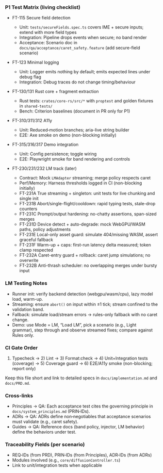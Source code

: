 <!--══════════════════════════════════════════════════
  ╔══════════════════════════════════════════════════════╗
  ║  ░  P1 TEST MATRIX & QUALITY GATES  ░░░░░░░░░░░░░░░░  ║
  ║                                                      ║
  ║                                                      ║
  ║                                                      ║
  ║                                                      ║
  ║           ╌╌  P L A C E H O L D E R  ╌╌              ║
  ║                                                      ║
  ║                                                      ║
  ║                                                      ║
  ║                                                      ║
  ╚══════════════════════════════════════════════════════╝
    • WHAT ▸ Checklist linking P1 tasks to tests and gates
    • WHY  ▸ Hard proof that features work even without manual UI tests
    • HOW  ▸ Map each FT-* to unit/integration/acceptance tests + CI gates
-->

### P1 Test Matrix (living checklist)

- FT-115 Secure field detection
  - Unit: `tests/secureFields.spec.ts` covers IME + secure inputs; extend with more field types
  - Integration: Pipeline drops events when secure; no band render
  - Acceptance: Scenario doc in `docs/qa/acceptance/caret_safety.feature` (add secure-field scenario)

- FT-123 Minimal logging
  - Unit: Logger emits nothing by default; emits expected lines under debug flag
  - Integration: Debug traces do not change timing/behaviour

- FT-130/131 Rust core + fragment extraction
  - Rust tests: `crates/core-rs/src/*` with `proptest` and golden fixtures in `shared-tests/`
  - Bench: Criterion baselines (document in PR only for P1)

- FT-310/311/312 A11y
  - Unit: Reduced‑motion branches; aria-live string builder
  - E2E: Axe smoke on demo (non-blocking initially)

- FT-315/316/317 Demo integration
  - Unit: Config persistence; toggle wiring
  - E2E: Playwright smoke for band rendering and controls

- FT-230/231/232 LM track (later)
  - Contract: Mock `LMAdapter` streaming; merge policy respects caret
  - Perf/Memory: Harness thresholds logged in CI (non-blocking initially)
  - FT-231A True streaming + singleton: unit tests for live chunking and single init
  - FT-231B Abort/single-flight/cooldown: rapid typing tests, stale-drop counters
  - FT-231C Prompt/output hardening: no-chatty assertions, span-sized merges
  - FT-231D Device detect + auto-degrade: mock WebGPU/WASM paths, policy adjustments
  - FT-231E Local-only asset guard: simulate 404/missing WASM, assert graceful fallback
  - FT-231F Warm-up + caps: first-run latency delta measured; token clamp respected
  - FT-232A Caret-entry guard + rollback: caret jump simulations; no overwrite
  - FT-232B Anti-thrash scheduler: no overlapping merges under bursty input

### LM Testing Notes

- Runner init: verify backend detection (webgpu/wasm/cpu), lazy model load, warm-up.
- Streaming: ensure `abort()` on input within ≤1 tick; stream confined to the validation band.
- Fallback: simulate load/stream errors → rules-only fallback with no caret change.
- Demo: use Mode = LM, “Load LM”, pick a scenario (e.g., Light grammar), step through and observe streamed fixes; compare against Rules only.

### CI Gate Order

1. Typecheck → 2) Lint → 3) Format:check → 4) Unit+Integration tests (coverage) → 5) Coverage guard → 6) E2E/A11y smoke (non-blocking; report only)

Keep this file short and link to detailed specs in `docs/implementation.md` and `docs/PRD.md`.

### Cross‑links

- Principles → QA: Each acceptance test cites the governing principle in `docs/system_principles.md` (PRIN‑IDs).
- ADRs → QA: ADRs define non‑negotiables that acceptance scenarios must validate (e.g., caret safety).
- Guides → QA: Reference docs (band policy, injector, LM behavior) define the behaviors under test.

### Traceability Fields (per scenario)

- REQ‑IDs (from PRD), PRIN‑IDs (from Principles), ADR‑IDs (from ADRs)
- Modules involved (e.g., `core/diffusionController.ts`)
- Link to unit/integration tests when applicable
